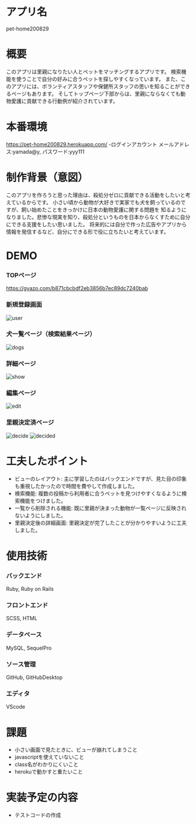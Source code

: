 # アプリ名
pet-home200829

# 概要
このアプリは里親になりたい人とペットをマッチングするアプリです。
検索機能を使うことで自分の好みに合うペットを探しやすくなっています。
また、このアプリには、ボランティアスタッフや保健所スタッフの思いを知ることができるページもあります。
そしてトップページ下部からは、里親にならなくても動物愛護に貢献できる行動例が紹介されています。

# 本番環境
https://pet-home200829.herokuapp.com/
-ログインアカウント メールアドレス:yamada@y, パスワード:yyy111

# 制作背景（意図）
このアプリを作ろうと思った理由は、殺処分ゼロに貢献できる活動をしたいと考えているからです。
小さい頃から動物が大好きで実家でも犬を飼っているのですが、飼い始めたことをきっかけに日本の動物愛護に関する問題を
知るようになりました。悲惨な現実を知り、殺処分というものを日本からなくすために自分にできる支援をしたい思いました。
将来的には自分で作った広告やアプリから情報を発信するなど、自分にできる形で役に立ちたいと考えています。

# DEMO

### TOPページ
https://gyazo.com/b871cbcbdf2eb3856b7ec89dc7240bab
### 新規登録画面
![user](https://gyazo.com/901bfe1518133eecf1e5d8d858805c15/raw)

### 犬一覧ページ（検索結果ページ）
![dogs](https://gyazo.com/c37e94270c7459eda87925132fe51ea5/raw)

### 詳細ページ
![show](https://gyazo.com/de2d806f8603b2b53fb376ead4a2512c/raw)

### 編集ページ
![edit](https://gyazo.com/650f5eb62679a62fb13de7eb31bcacb9/raw)

### 里親決定済ページ
![decide](https://gyazo.com/3d7e052fc5fa5b50775464415957e864/raw)
![decided](https://gyazo.com/2280728b9340543e62e2d09e1bd0babb/raw)

# 工夫したポイント
- ビューのレイアウト:
主に学習したのはバックエンドですが、見た目の印象も重視したかったので時間を費やして作成しました。
- 検索機能:
複数の投稿から利用者に合うペットを見つけやすくなるように検索機能をつけました。
- 一覧から削除される機能:
既に里親が決まった動物が一覧ページに反映されないようにしました。
- 里親決定後の詳細画面:
里親決定が完了したことが分かりやすいように工夫しました。

# 使用技術
### バックエンド
Ruby, Ruby on Rails

### フロントエンド
SCSS, HTML

### データベース
MySQL, SequelPro

### ソース管理
GitHub, GitHubDesktop

### エディタ
VScode

# 課題
- 小さい画面で見たときに、ビューが崩れてしまうこと
- javascriptを使えていないこと
- class名がわかりにくいこと
- herokuで動かすと重たいこと

# 実装予定の内容
- テストコードの作成

